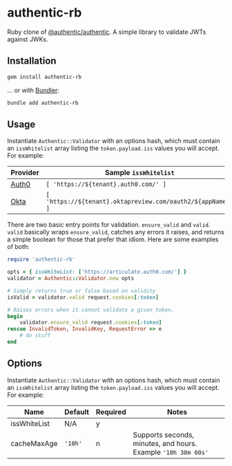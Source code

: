 # authentic-rb

Ruby clone of [@authentic/authentic](https://github.com/articulate/authentic). A simple library to validate JWTs against JWKs.

## Installation

``` bash
gem install authentic-rb
```

... or with [Bundler](https://bundler.io/man/bundle-add.1.html):

```bash
bundle add authentic-rb
```

## Usage

Instantiate `Authentic::Validator` with an options hash, which must contain an `issWhitelist` array listing the `token.payload.iss` values you will accept. For example:

| Provider | Sample `issWhitelist` |
| -------- | ------------------- |
| [Auth0](https://auth0.com/) | `[ 'https://${tenant}.auth0.com/' ]` |
| [Okta](https://www.okta.com/) | `[ 'https://${tenant}.oktapreview.com/oauth2/${appName}' ]` |

There are two basic entry points for validation. `ensure_valid` and `valid`. `valid` basically wraps `ensure_valid`, catches any errors it raises, and returns a simple boolean for those that prefer that idiom. Here are some examples of both:

```ruby
require 'authentic-rb'

opts = { issWhiteList: ['https://articulate.auth0.com/'] }
validator = Authentic::Validator.new opts

# Simply returns true or false based on validity
isValid = validator.valid request.cookies[:token]

# Raises errors when it cannot validate a given token.
begin
    validator.ensure_valid request.cookies[:token]
rescue InvalidToken, InvalidKey, RequestError => e
    # do stuff
end
```

## Options

Instantiate `Authentic::Validator` with an options hash, which must contain an `issWhitelist` array listing the `token.payload.iss` values you will accept. For example:

| Name             | Default | Required | Notes                                                        |
| ---------------- | ------- | -------- | -------------------------------------------------------------|
| issWhiteList     | N/A     | y        |                                                              |
| cacheMaxAge      | `'10h'` | n        | Supports seconds, minutes, and hours. Example `'10h 30m 60s'`|
